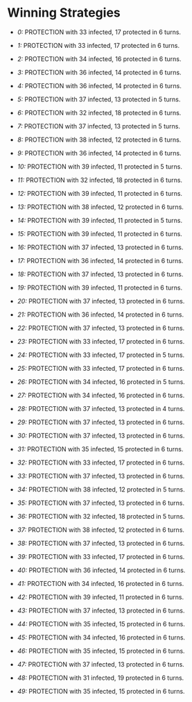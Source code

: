 # Winning Strategies

* _0:_ PROTECTION with 33 infected, 17 protected in 6 turns.


* _1:_ PROTECTION with 33 infected, 17 protected in 6 turns.


* _2:_ PROTECTION with 34 infected, 16 protected in 6 turns.


* _3:_ PROTECTION with 36 infected, 14 protected in 6 turns.


* _4:_ PROTECTION with 36 infected, 14 protected in 6 turns.


* _5:_ PROTECTION with 37 infected, 13 protected in 5 turns.


* _6:_ PROTECTION with 32 infected, 18 protected in 6 turns.


* _7:_ PROTECTION with 37 infected, 13 protected in 5 turns.


* _8:_ PROTECTION with 38 infected, 12 protected in 6 turns.


* _9:_ PROTECTION with 36 infected, 14 protected in 6 turns.


* _10:_ PROTECTION with 39 infected, 11 protected in 5 turns.


* _11:_ PROTECTION with 32 infected, 18 protected in 6 turns.


* _12:_ PROTECTION with 39 infected, 11 protected in 6 turns.


* _13:_ PROTECTION with 38 infected, 12 protected in 6 turns.


* _14:_ PROTECTION with 39 infected, 11 protected in 5 turns.


* _15:_ PROTECTION with 39 infected, 11 protected in 6 turns.


* _16:_ PROTECTION with 37 infected, 13 protected in 6 turns.


* _17:_ PROTECTION with 36 infected, 14 protected in 6 turns.


* _18:_ PROTECTION with 37 infected, 13 protected in 6 turns.


* _19:_ PROTECTION with 39 infected, 11 protected in 6 turns.


* _20:_ PROTECTION with 37 infected, 13 protected in 6 turns.


* _21:_ PROTECTION with 36 infected, 14 protected in 6 turns.


* _22:_ PROTECTION with 37 infected, 13 protected in 6 turns.


* _23:_ PROTECTION with 33 infected, 17 protected in 6 turns.


* _24:_ PROTECTION with 33 infected, 17 protected in 5 turns.


* _25:_ PROTECTION with 33 infected, 17 protected in 6 turns.


* _26:_ PROTECTION with 34 infected, 16 protected in 5 turns.


* _27:_ PROTECTION with 34 infected, 16 protected in 6 turns.


* _28:_ PROTECTION with 37 infected, 13 protected in 4 turns.


* _29:_ PROTECTION with 37 infected, 13 protected in 6 turns.


* _30:_ PROTECTION with 37 infected, 13 protected in 6 turns.


* _31:_ PROTECTION with 35 infected, 15 protected in 6 turns.


* _32:_ PROTECTION with 33 infected, 17 protected in 6 turns.


* _33:_ PROTECTION with 37 infected, 13 protected in 6 turns.


* _34:_ PROTECTION with 38 infected, 12 protected in 5 turns.


* _35:_ PROTECTION with 37 infected, 13 protected in 6 turns.


* _36:_ PROTECTION with 32 infected, 18 protected in 5 turns.


* _37:_ PROTECTION with 38 infected, 12 protected in 6 turns.


* _38:_ PROTECTION with 37 infected, 13 protected in 6 turns.


* _39:_ PROTECTION with 33 infected, 17 protected in 6 turns.


* _40:_ PROTECTION with 36 infected, 14 protected in 6 turns.


* _41:_ PROTECTION with 34 infected, 16 protected in 6 turns.


* _42:_ PROTECTION with 39 infected, 11 protected in 6 turns.


* _43:_ PROTECTION with 37 infected, 13 protected in 6 turns.


* _44:_ PROTECTION with 35 infected, 15 protected in 6 turns.


* _45:_ PROTECTION with 34 infected, 16 protected in 6 turns.


* _46:_ PROTECTION with 35 infected, 15 protected in 6 turns.


* _47:_ PROTECTION with 37 infected, 13 protected in 6 turns.


* _48:_ PROTECTION with 31 infected, 19 protected in 6 turns.


* _49:_ PROTECTION with 35 infected, 15 protected in 6 turns.


